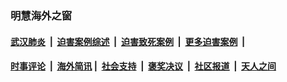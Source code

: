 
### 明慧海外之窗

####  [武汉肺炎](indexes/365.md?t=05292000) &nbsp;|&nbsp;  [迫害案例综述](indexes/328.md?t=05292000) &nbsp;|&nbsp; [迫害致死案例](indexes/277.md?t=05292000)  &nbsp;|&nbsp; [更多迫害案例](indexes/81.md?t=05292000)  &nbsp;|&nbsp; 
####  [时事评论](indexes/19.md?t=05292000) &nbsp;|&nbsp; [海外简讯](indexes/245.md?t=05292000)&nbsp;|&nbsp;  [社会支持](indexes/140.md?t=05292000) &nbsp;|&nbsp; [褒奖决议](indexes/282.md?t=05292000) &nbsp;|&nbsp; [社区报道](indexes/91.md?t=05292000)  &nbsp;|&nbsp; [天人之间](indexes/78.md?t=05292000) 

